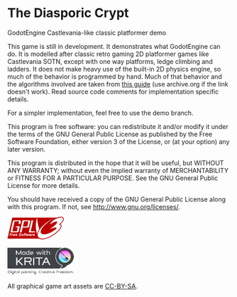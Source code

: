 # The Diasporic Crypt
GodotEngine Castlevania-like classic platformer demo

This game is still in development. It demonstrates what GodotEngine can do. It is modelled after classic retro gaming 2D platformer games like Castlevania SOTN, except with one way platforms, ledge climbing and ladders. It does not make heavy use of the built-in 2D physics engine, so much of the behavior is programmed by hand. Much of that behavior and the algorithms involved are taken from [this guide](http://higherorderfun.com/blog/2012/05/20/the-guide-to-implementing-2d-platformers/comment-page-1/#comments) (use archive.org if the link doesn't work). Read source code comments for implementation specific details.

For a simpler implementation, feel free to use the demo branch.

This program is free software: you can redistribute it and/or modify it under the terms of the GNU General Public License as published by the Free Software Foundation, either version 3 of the License, or (at your option) any later version.

This program is distributed in the hope that it will be useful, but WITHOUT ANY WARRANTY; without even the implied warranty of MERCHANTABILITY or FITNESS FOR A PARTICULAR PURPOSE.  See the GNU General Public License for more details.

You should have received a copy of the GNU General Public License along with this program.  If not, see <http://www.gnu.org/licenses/>.

![GPLv3](https://raw.githubusercontent.com/Algorithmus/CastlevaniaClone/master/gpl.png)

![Krita](https://raw.githubusercontent.com/Algorithmus/CastlevaniaClone/master/krita.png)

All graphical game art assets are [CC-BY-SA](https://creativecommons.org/licenses/by-sa/4.0/).
